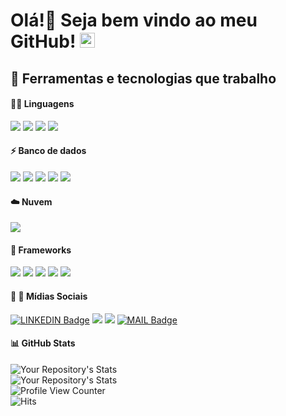 # Olá!👋 Seja bem vindo ao meu GitHub! <img src="https://github.com/TheDudeThatCode/TheDudeThatCode/blob/master/Assets/Earth.gif" width="24px">

## 🔧 Ferramentas e tecnologias que trabalho

#### :man_technologist: Linguagens

![](https://img.shields.io/badge/Code-Ruby-informational?style=flat&logo=Ruby&logoColor=white&color=2c59ad)
![](https://img.shields.io/badge/Code-HTML5-informational?style=flat&logo=html5&logoColor=white&color=2c59ad)
![](https://img.shields.io/badge/Code-CSS3-informational?style=flat&logo=css3&logoColor=white&color=2c59ad)
<img src = "https://img.shields.io/badge/Code-Groovy-informational?style=flat&logo=java&logoColor=white&color=2c59ad">

#### :zap: Banco de dados

![](https://img.shields.io/badge/BD-Oracle-informational?style=flat&logo=oracle&logoColor=white&color=2c59ad)
![](https://img.shields.io/badge/Code-Microsoft_SQL_Server-informational?style=flat&logo=microsoft-sql-server&logoColor=white&color=2c59ad)
![](https://img.shields.io/badge/BD-PostgreSQL-informational?style=flat&logo=postgresql&logoColor=white&color=2c59ad)
<img src= "https://img.shields.io/badge/BD-Firebird-informational?style=flat&logo=firebird&logoColor=white&color=2c59ad">
<img src= "https://img.shields.io/badge/BD-Mysql-informational?style=flat&logo=mysql&logoColor=white&color=2c59ad">

#### :cloud: Nuvem

![](https://img.shields.io/badge/Cloud-microsoft%20azure-informational?style=flat&logo=microsoft-azure&logoColor=white&color=2c59ad)

#### :rocket: Frameworks

![](https://img.shields.io/badge/Framework-GraphQl-informational?style=flat&logo=graphql&logoColor=white&color=2c59ad)
![](https://img.shields.io/badge/Framework-Git-informational?style=flat&logo=git&logoColor=white&color=2c59ad)
![](https://img.shields.io/badge/Framework-Postman-informational?style=flat&logo=Postman&logoColor=white&color=2c59ad)
![](https://img.shields.io/badge/Editor-Visual_Studio_Code-informational?style=flag&logo=visual%20studio%20code&logoColor=white&color=2c59ad)
![](https://img.shields.io/badge/Editor-Notepad++-informational.svg?style=flag&logo=notepad%2B%2B&logoColor=white&color=2c59ad)

#### :man: :woman: Mídias Sociais

[![LINKEDIN Badge](https://img.shields.io/badge/LinkedIn-Marcelo_Amaro-blue?style=social&logo=linkedin&link=https://www.linkedin.com/in/marcelo-henrique-de-souza-amaro-196b99142&logoColor=blue&color=2c59ad)](https://www.linkedin.com/in/marcelo-henrique-de-souza-amaro-196b99142)
![](https://img.shields.io/badge/Media-Facebook-1877F2?style=flag&logo=facebook&logoColor=white&color=2c59ad)
![](https://img.shields.io/badge/Media-GitHub-100000?style=flag&logo=github&logoColor=white&color=2c59ad)
[![MAIL Badge](https://img.shields.io/badge/Email-souzamarcelo793@gmail.com-c14438?style=flag&logo=Gmail&logoColor=white&color=2c59ad&link=mailto:souzamarcelo793@gmail.com)](mailto:souzamarcelo793@gmail.com)

#### :bar_chart: GitHub Stats
![Your Repository's Stats](https://github-readme-stats.vercel.app/api?username=Marcelo46&show_icons=true&theme=tokyonight)<br/>
![Your Repository's Stats](https://github-readme-stats.vercel.app/api/top-langs/?username=Marcelo46&theme=tokyonight)<br/>
![Profile View Counter](https://komarev.com/ghpvc/?username=Marcelo46)<br/>
![Hits](https://hitcounter.pythonanywhere.com/count/tag.svg?url=https://github.com/Marcelo46/Python)
 
 <!--
**Marcelo46/Marcelo46** is a ✨ _special_ ✨ repository because its `README.md` (this file) appears on your GitHub profile.
- 🔭 I’m currently working on ...
- 🌱 I’m currently learning ...
- 👯 I’m looking to collaborate on ...
- 🤔 I’m looking for help with ...
- 💬 Ask me about ...
- 📫 How to reach me: ...
- 😄 Pronouns: ...
- ⚡ Fun fact: ...

# Top 5 Badges That Will Take Your GitHub Repository to the Next Level
-->


